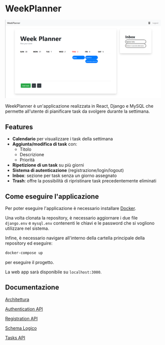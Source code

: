 # WeekPlanner

![WeekPlanner](images/WeekPlanner.png)

WeekPlanner è un'applicazione realizzata in React, Django e MySQL che permette all'utente di pianificare task da svolgere durante la settimana.

## Features

* **Calendario** per visualizzare i task della settimana
* **Aggiunta/modifica di task** con:
  * Titolo
  * Descrizione
  * Priorità
* **Ripetizione di un task** su più giorni
* **Sistema di autenticazione** (registrazione/login/logout)
* **Inbox**: sezione per task senza un giorno assegnato
* **Trash**: offre la possibilità di ripristinare task precedentemente eliminati

## Come eseguire l'applicazione

Per poter eseguire l'applicazione è necessario installare [Docker](https://www.docker.com/products/docker-desktop).

Una volta clonata la repository, è necessario aggiornare i due file `django.env` e `mysql.env` contenenti le chiavi e le password che si vogliono utilizzare nel sistema.

Infine, è necessario navigare all'interno della cartella principale della repository ed eseguire:

```bash
docker-compose up
```

per eseguire il progetto.

La web app sarà disponibile su `localhost:3000`.

## Documentazione

[Architettura](https://github.com/damix55/weekplanner/wiki/Architettura)

[Authentication API](https://github.com/damix55/weekplanner/wiki/Authentication-API)

[Registration API](https://github.com/damix55/weekplanner/wiki/Registration-API)

[Schema Logico](https://github.com/damix55/weekplanner/wiki/Schema-Logico)

[Tasks API](https://github.com/damix55/weekplanner/wiki/Tasks-API)

